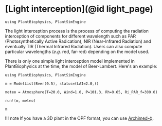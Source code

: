# [Light interception](@id light_page)

```@setup usepkg
using PlantBiophysics, PlantSimEngine
```

The light interception process is the process of computing the radiation interception of components for different wavelength such as PAR (Photosynthetically Active Radication), NIR (Near-Infrared Radiation) and eventually TIR (Thermal Infrared Radiation). Users can also compute particular wavelengths (*e.g.* red, far-red) depending on the model used.

There is only one simple light interception model implemented in PlantBiophysics at the time, the model of Beer-Lambert. Here's an example:

```@example usepkg
using PlantBiophysics, PlantSimEngine

m = ModelList(Beer(0.5), status=(LAI=2.0,))

meteo = Atmosphere(T=20.0, Wind=1.0, P=101.3, Rh=0.65, Ri_PAR_f=300.0)

run!(m, meteo)

m
```

!!! note
    If you have a 3D plant in the OPF format, you can use [Archimed-ϕ](https://archimed-platform.github.io/archimed-phys-user-doc/).
